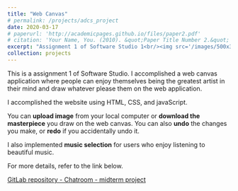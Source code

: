 ```yaml
---
title: "Web Canvas"
# permalink: /projects/adcs_project
date: 2020-03-17
# paperurl: 'http://academicpages.github.io/files/paper2.pdf'
# citation: 'Your Name, You. (2010). &quot;Paper Title Number 2.&quot; <i>Journal 1</i>. 1(2).'
excerpt: "Assignment 1 of Software Studio 1<br/><img src='/images/500x300.png'>"
collection: projects
---
```

<!-- Todo: revise the image. -->

<!-- # paperurl: 'http://academicpages.github.io/files/paper2.pdf' -->
This is a assignment 1 of Software Studio.
I accomplished a web canvas application where people can
enjoy themselves being the greatest artist in their mind
and draw whatever please them on the web application.

I accomplished the website using HTML, CSS, and javaScript.

You can **upload image** from your local computer or **download the masterpiece**
you draw on the web canvas.
You can also **undo** the changes you make, or **redo** if you accidentally undo it.

I also implemented **music selection** for users who enjoy listening to beautiful music.

For more details, refer to the link below.

<!-- Demo Video -->

[GitLab repository - Chatroom - midterm project](https://,,,)

<!-- Recommended citation: Your Name, You. (2010). "Paper Title Number 2." <i>Journal 1</i>. 1(2). -->
